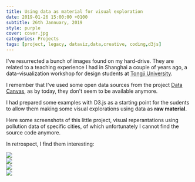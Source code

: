 ```yaml
---
title: Using data as material for visual exploration
date: 2019-01-26 15:00:00 +0100
subtitle: 26th Jannuary, 2019
style: purple
cover: cover.jpg
categories: Projects
tags: [project, legacy, dataviz,data,creative, coding,d3js]
---
```


I've resurrected a bunch of images found on my hard-drive. They are related to a teaching experience I had in Shanghai a couple of years ago, a data-visualization workshop for design students at [Tongji University](https://www.tongji.edu.cn/).

I remember that I've used some open data sources from the project [Data Canvas](http://datacanvas.org/sense-your-city/), as by today, they don't seem to be available anymore.

I had prepared some examples with D3.js as a starting point for the sudents to allow them making some visual explorations using data as **raw material**.

Here some screenshots of this little project, visual reperantations using pollution data of specific cities, of which unfortunately I cannot find the source code anymore.

In retrospect, I find them interesting:

<div class="grid four">
<div class="grid_item"><img src="/assets/posts/using-data-as-material-for-visual-exploration/bangalore.png" /></div>
<div class="grid_item"><img src="/assets/posts/using-data-as-material-for-visual-exploration/rio.png" /></div>
<div class="grid_item"><img src="/assets/posts/using-data-as-material-for-visual-exploration/sanfrancisco.png" /></div>
<div class="grid_item"><img src="/assets/posts/using-data-as-material-for-visual-exploration/singapore.png" /></div>
</div>



